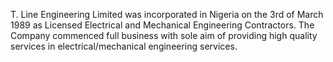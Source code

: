 T. Line Engineering Limited was incorporated in Nigeria on the 3rd of March 1989 as Licensed Electrical and Mechanical Engineering Contractors. The Company commenced full business with sole aim of providing high quality services in electrical/mechanical engineering services.
